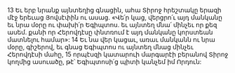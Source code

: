 13 Եւ երբ նրանք այնտեղից գնացին, ահա Տիրոջ հրեշտակը երազի մէջ երեւաց Յովսէփին ու ասաց. «Վե՛ր կաց, վերցրո՛ւ այդ մանկանը եւ նրա մօրը ու փախի՛ր Եգիպտոս. եւ այնտեղ մնա՛ մինչեւ որ քեզ ասեմ. քանի որ Հերովդէսը փնտռում է այդ մանկանը կորստեան մատնելու համար»: 14 Եւ նա վեր կացաւ, առաւ մանկանն ու նրա մօրը, գիշերով, եւ գնաց Եգիպտոս ու այնտեղ մնաց մինչեւ Հերովդէսի մահը, 15 որպէսզի կատարուի մարգարէի բերանով Տիրոջ կողմից ասուածը, թէ՝ Եգիպտոսի՛ց պիտի կանչեմ իմ Որդուն:
